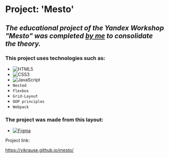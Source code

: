 # Project: 'Mesto'


## _The educational project of the Yandex Workshop "Mesto" was completed [by me](https://github.com/vikrause) to consolidate the theory._



### This project uses technologies such as:
* ![HTML5](https://img.shields.io/badge/html5-%23E34F26.svg?style=for-the-badge&logo=html5&logoColor=white)
* ![CSS3](https://img.shields.io/badge/css3-%231572B6.svg?style=for-the-badge&logo=css3&logoColor=white)
* ![JavaScript](https://img.shields.io/badge/javascript-%23323330.svg?style=for-the-badge&logo=javascript&logoColor=%23F7DF1E)
* `Nested`
* `Flexbox`
* `Grid-Layout`
* `OOP principles`
* `Webpack`

### The project was made from this layout:
* [![Figma](https://img.shields.io/badge/figma-%23F24E1E.svg?style=for-the-badge&logo=figma&logoColor=white)](https://www.figma.com/file/2cn9N9jSkmxD84oJik7xL7/JavaScript.-Sprint-4?node-id=0%3A1&t=ogAquPcnQRclRlaN-0)


Project link:

https://vikrause.github.io/mesto/
